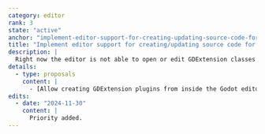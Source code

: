 ```yaml
---
category: editor
rank: 3
state: "active"
anchor: "implement-editor-support-for-creating-updating-source-code-for-gdextensions"
title: "Implement editor support for creating/updating source code for GDExtensions"
description: |
  Right now the editor is not able to open or edit GDExtension classes. It effectively treats them like binary blobs. We want to make opening and editing GDExtension classes easier to do from within the engine and provide some of the comforts from regular scripting to GDExtension.
details:
  - type: proposals
    content: |
      - [Allow creating GDExtension plugins from inside the Godot editor #90979](https://github.com/godotengine/godot/pull/90979)
edits:
  - date: "2024-11-30"
    content: |
      Priority added.
---
```

